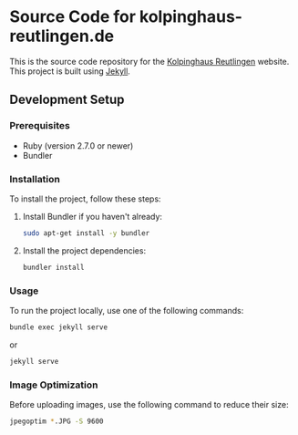# Source Code for kolpinghaus-reutlingen.de

This is the source code repository for the [Kolpinghaus Reutlingen](http://kolpinghaus-reutlingen.de) website.
This project is built using [Jekyll](https://jekyllrb.com/).

## Development Setup

### Prerequisites

- Ruby (version 2.7.0 or newer)
- Bundler

### Installation


To install the project, follow these steps:

1. Install Bundler if you haven't already:

   ```bash
   sudo apt-get install -y bundler
   ```

2. Install the project dependencies:

   ```bash
   bundler install
   ```

### Usage

To run the project locally, use one of the following commands:

```bash
bundle exec jekyll serve
```

or

```bash
jekyll serve
```

### Image Optimization

Before uploading images, use the following command to reduce their size:

```bash
jpegoptim *.JPG -S 9600
```
